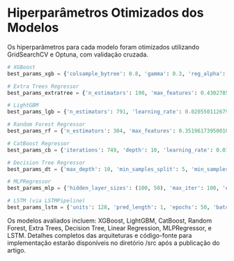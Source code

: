 # Hiperparâmetros Otimizados dos Modelos

Os hiperparâmetros para cada modelo foram otimizados utilizando GridSearchCV e Optuna, com validação cruzada.

```python
# XGBoost
best_params_xgb = {'colsample_bytree': 0.8, 'gamma': 0.3, 'reg_alpha': 0.23560905787512834, 'reg_lambda': 10.640730991765501, 'learning_rate': 0.08, 'max_depth': 11, 'n_estimators': 120, 'subsample': 1.0, 'random_state': 42, 'min_child_weight': 10}

# Extra Trees Regressor
best_params_extratree = {'n_estimators': 190, 'max_features': 0.4302785953223669, 'max_leaf_nodes': 30455}

# LightGBM
best_params_lgb = {'n_estimators': 791, 'learning_rate': 0.02055011267905208, 'num_leaves': 126, 'max_depth': 6, 'min_child_samples': 12, 'subsample': 0.7169130713979853, 'colsample_bytree': 0.9940591674448308, 'reg_alpha': 4.569350296167526, 'reg_lambda': 2.8599744711357714e-05, 'random_state':42}

# Random Forest Regressor
best_params_rf = {'n_estimators': 304, 'max_features': 0.35196173950010623, 'max_leaf_nodes': 30455, 'random_state':42}

# CatBoost Regressor
best_params_cb = {'iterations': 749, 'depth': 10, 'learning_rate': 0.018794478477941343, 'l2_leaf_reg': 0.0031107887399334008, 'border_count': 245, 'random_strength': 0.0018582007358200353, 'bagging_temperature': 0.6132451895217202, 'od_type': 'Iter', 'random_state':42}

# Decision Tree Regressor
best_params_dt = {'max_depth': 10, 'min_samples_split': 5, 'min_samples_leaf': 10, 'max_features': None, 'random_state': 42}

# MLPRegressor
best_params_mlp = {'hidden_layer_sizes': (100, 50), 'max_iter': 100, 'early_stopping': True, 'random_state': 42} # Duas camadas ocultas (100 e 50 neurônios)

# LSTM (via LSTMPipeline)
best_params_lstm = {'units': 128, 'pred_length': 1, 'epochs': 50, 'batch_size': 96} # Duas camadas LSTM com 128 unidades cada.

```

Os modelos avaliados incluem: XGBoost, LightGBM, CatBoost, Random Forest, Extra Trees, Decision Tree, Linear Regression, MLPRegressor, e LSTM. Detalhes completos das arquiteturas e código-fonte para implementação estarão disponíveis no diretório /src após a publicação do artigo.